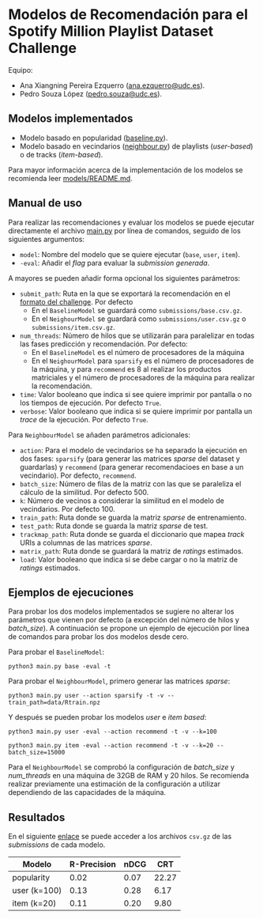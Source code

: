 # Modelos de Recomendación para el Spotify Million Playlist Dataset Challenge


Equipo:
- Ana Xiangning Pereira Ezquerro ([ana.ezquerro@udc.es](mailto:ana.ezquerro@udc.es)).
- Pedro Souza López ([pedro.souza@udc.es](mailto:pedro.souza@udc.es)).

## Modelos implementados

- Modelo basado en popularidad ([baseline.py](models/baseline.py)). 
- Modelo basado en vecindarios ([neighbour.py](models/neighbour.py)) de playlists (_user-based_) o de tracks (_item-based_).

Para mayor información acerca de la implementación de los modelos se recomienda leer [models/README.md](models/README.md).

## Manual de uso

Para realizar las recomendaciones y evaluar los modelos se puede ejecutar directamente el archivo 
[main.py](main.py) por línea de comandos, seguido de los siguientes argumentos:

- `model`: Nombre del modelo que se quiere ejecutar (`base`, `user`, `item`).
- `-eval`: Añadir el _flag_ para evaluar la _submission generada_.

A mayores se pueden añadir forma opcional los siguientes parámetros:

- `submit_path`: Ruta en la que se exportará la recomendación en el 
[formato del challenge](https://www.aicrowd.com/challenges/spotify-million-playlist-dataset-challenge/). Por defecto
  - En el `BaselineModel` se guardará como `submissions/base.csv.gz`.
  - En el `NeighourModel` se guardará como `submissions/user.csv.gz` o `submissions/item.csv.gz`.
- `num_threads`: Número de hilos que se utilizarán para paralelizar en todas las fases 
predicción y recomendación. Por defecto:
  - En el `BaselineModel` es el número de procesadores de la máquina
  - En el `NeighourModel` para `sparsify` es el número de procesadores de la máquina, y para `recommend` es 8 al realizar los productos matriciales y el número de procesadores de la máquina para realizar la recomendación.
- `time`: Valor booleano que indica si see quiere imprimir por pantalla o no los tiempos de ejecución. Por defecto `True`.
- `verbose`: Valor booleano que indica si se quiere imprimir por pantalla un _trace_ de la ejecución. Por defecto `True`.

Para `NeighbourModel` se añaden parámetros adicionales:
- `action`: Para el modelo de vecindarios se ha separado la ejecución en dos fases: `sparsify` (para generar las matrices 
_sparse_ del dataset y guardarlas) y `recommend` (para generar recomendacioes en base a un vecindario). Por defecto, `recommend`.
- `batch_size`: Número de filas de la matriz con las que se paraleliza el cálculo de la similitud. Por defecto 500.
- `k`: Número de vecinos a considerar la similitud en el modelo de vecindarios. Por defecto 100.
- `train_path`: Ruta donde se guarda la matriz _sparse_ de entrenamiento.
- `test_path`: Ruta donde se guarda la matriz _sparse_ de test.
- `trackmap_path`: Ruta donde se guarda el diccionario que mapea _track_ URIs a columnas de las matrices _sparse_.
- `matrix_path`: Ruta donde se guardará la matriz de _ratings_ estimados.
- `load`: Valor booleano que indica si se debe cargar o no la matriz de _ratings_ estimados.

## Ejemplos de ejecuciones

Para probar los dos modelos implementados se sugiere no alterar los parámetros que vienen por defecto (a excepción del 
número de hilos y _batch_size_). A continuación se propone un ejemplo de ejecución por línea de comandos para probar 
los dos modelos desde cero.

Para probar el `BaselineModel`:

```shell
python3 main.py base -eval -t
```

Para probar el `NeighbourModel`, primero generar las matrices _sparse_:

```shell
python3 main.py user --action sparsify -t -v --train_path=data/Rtrain.npz
```

Y después se pueden probar los modelos _user_ e _item_ _based_:

```shell
python3 main.py user -eval --action recommend -t -v --k=100
```

```shell
python3 main.py item -eval --action recommend -t -v --k=20 --batch_size=15000
```

Para el `NeighbourModel` se comprobó la configuración de _batch_size_ y _num_threads_ en una máquina de 32GB de RAM y 20 hilos. 
Se recomienda realizar previamente una estimación de la configuración a utilizar dependiendo de las capacidades de la máquina.


## Resultados 

En el siguiente [enlace](https://udcgal-my.sharepoint.com/:f:/g/personal/ana_ezquerro_udc_es/EuDyme7p-uFPpVomMjwWkmgBhpUUz3clxkTMELy2J0BZjA?e=FOFokB) 
se puede acceder a los archivos `csv.gz` de las _submissions_ de cada modelo.

| Modelo       | R-Precision | nDCG | CRT   |
|--------------|-------------|------|-------|
| popularity   | 0.02        | 0.07 | 22.27 |
| user (k=100) | 0.13        | 0.28 | 6.17  |
| item (k=20)  | 0.11        | 0.20 | 9.80  |



